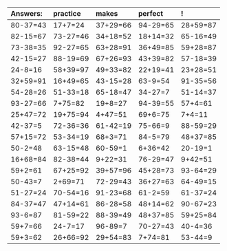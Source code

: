| Answers: | practice | makes | perfect | ! |
| :--- | :--- | :--- | :--- | :--- |
| 80-37=43 | 17+7=24 | 37+29=66 | 94-29=65 | 28+59=87 | 
| 82-15=67 | 73-27=46 | 34+18=52 | 18+14=32 | 65-16=49 | 
| 73-38=35 | 92-27=65 | 63+28=91 | 36+49=85 | 59+28=87 | 
| 42-15=27 | 88-19=69 | 67+26=93 | 43+39=82 | 57-18=39 | 
| 24-8=16 | 58+39=97 | 49+33=82 | 22+19=41 | 23+28=51 | 
| 32+59=91 | 16+49=65 | 43-15=28 | 63-9=54 | 91-35=56 | 
| 54-28=26 | 51-33=18 | 65-18=47 | 34-27=7 | 51-14=37 | 
| 93-27=66 | 7+75=82 | 19+8=27 | 94-39=55 | 57+4=61 | 
| 25+47=72 | 19+75=94 | 4+47=51 | 69+6=75 | 7+4=11 | 
| 42-37=5 | 72-36=36 | 61-42=19 | 75-66=9 | 88-59=29 | 
| 57+15=72 | 53-34=19 | 68+3=71 | 84-5=79 | 48+37=85 | 
| 50-2=48 | 63-15=48 | 60-59=1 | 6+36=42 | 20-19=1 | 
| 16+68=84 | 82-38=44 | 9+22=31 | 76-29=47 | 9+42=51 | 
| 59+2=61 | 67+25=92 | 39+57=96 | 45+28=73 | 93-64=29 | 
| 50-43=7 | 2+69=71 | 72-29=43 | 36+27=63 | 64-49=15 | 
| 51-27=24 | 70-54=16 | 91-23=68 | 61-2=59 | 61-37=24 | 
| 84-37=47 | 47+14=61 | 86-28=58 | 48+14=62 | 90-67=23 | 
| 93-6=87 | 81-59=22 | 88-39=49 | 48+37=85 | 59+25=84 | 
| 59+7=66 | 24-7=17 | 96-89=7 | 70-27=43 | 40-4=36 | 
| 59+3=62 | 26+66=92 | 29+54=83 | 7+74=81 | 53-44=9 | 
